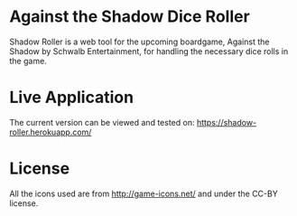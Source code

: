 # Against the Shadow Dice Roller
Shadow Roller is a web tool for the upcoming boardgame, Against the Shadow by Schwalb Entertainment, for handling the necessary dice rolls in the game.

# Live Application
The current version can be viewed and tested on: https://shadow-roller.herokuapp.com/

# License
All the icons used are from http://game-icons.net/ and under the CC-BY license. 
